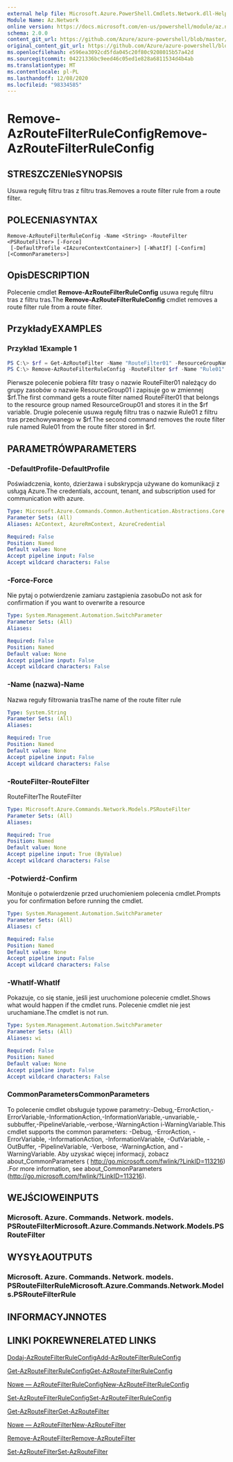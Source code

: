 ```yaml
---
external help file: Microsoft.Azure.PowerShell.Cmdlets.Network.dll-Help.xml
Module Name: Az.Network
online version: https://docs.microsoft.com/en-us/powershell/module/az.network/remove-azroutefilterruleconfig
schema: 2.0.0
content_git_url: https://github.com/Azure/azure-powershell/blob/master/src/Network/Network/help/Remove-AzRouteFilterRuleConfig.md
original_content_git_url: https://github.com/Azure/azure-powershell/blob/master/src/Network/Network/help/Remove-AzRouteFilterRuleConfig.md
ms.openlocfilehash: e596ea3092cd5fda045c20f80c9208015b57a42d
ms.sourcegitcommit: 04221336bc9eed46c05ed1e828a6811534d4b4ab
ms.translationtype: MT
ms.contentlocale: pl-PL
ms.lasthandoff: 12/08/2020
ms.locfileid: "98334585"
---
```

# <span data-ttu-id="40ea8-101">Remove-AzRouteFilterRuleConfig</span><span class="sxs-lookup"><span data-stu-id="40ea8-101">Remove-AzRouteFilterRuleConfig</span></span>

## <span data-ttu-id="40ea8-102">STRESZCZENIe</span><span class="sxs-lookup"><span data-stu-id="40ea8-102">SYNOPSIS</span></span>
<span data-ttu-id="40ea8-103">Usuwa regułę filtru tras z filtru tras.</span><span class="sxs-lookup"><span data-stu-id="40ea8-103">Removes a route filter rule from a route filter.</span></span>

## <span data-ttu-id="40ea8-104">POLECENIA</span><span class="sxs-lookup"><span data-stu-id="40ea8-104">SYNTAX</span></span>

```
Remove-AzRouteFilterRuleConfig -Name <String> -RouteFilter <PSRouteFilter> [-Force]
 [-DefaultProfile <IAzureContextContainer>] [-WhatIf] [-Confirm] [<CommonParameters>]
```

## <span data-ttu-id="40ea8-105">Opis</span><span class="sxs-lookup"><span data-stu-id="40ea8-105">DESCRIPTION</span></span>
<span data-ttu-id="40ea8-106">Polecenie cmdlet **Remove-AzRouteFilterRuleConfig** usuwa regułę filtru tras z filtru tras.</span><span class="sxs-lookup"><span data-stu-id="40ea8-106">The **Remove-AzRouteFilterRuleConfig** cmdlet removes a route filter rule from a route filter.</span></span>

## <span data-ttu-id="40ea8-107">Przykłady</span><span class="sxs-lookup"><span data-stu-id="40ea8-107">EXAMPLES</span></span>

### <span data-ttu-id="40ea8-108">Przykład 1</span><span class="sxs-lookup"><span data-stu-id="40ea8-108">Example 1</span></span>
```powershell
PS C:\> $rf = Get-AzRouteFilter -Name "RouteFilter01" -ResourceGroupName "ResourceGroup01"
PS C:\> Remove-AzRouteFilterRuleConfig -RouteFilter $rf -Name "Rule01"
```

<span data-ttu-id="40ea8-109">Pierwsze polecenie pobiera filtr trasy o nazwie RouteFilter01 należący do grupy zasobów o nazwie ResourceGroup01 i zapisuje go w zmiennej $rf.</span><span class="sxs-lookup"><span data-stu-id="40ea8-109">The first command gets a route filter named RouteFilter01 that belongs to the resource group named ResourceGroup01 and stores it in the $rf variable.</span></span>
<span data-ttu-id="40ea8-110">Drugie polecenie usuwa regułę filtru tras o nazwie Rule01 z filtru tras przechowywanego w $rf.</span><span class="sxs-lookup"><span data-stu-id="40ea8-110">The second command removes the route filter rule named Rule01 from the route filter stored in $rf.</span></span>

## <span data-ttu-id="40ea8-111">PARAMETRÓW</span><span class="sxs-lookup"><span data-stu-id="40ea8-111">PARAMETERS</span></span>

### <span data-ttu-id="40ea8-112">-DefaultProfile</span><span class="sxs-lookup"><span data-stu-id="40ea8-112">-DefaultProfile</span></span>
<span data-ttu-id="40ea8-113">Poświadczenia, konto, dzierżawa i subskrypcja używane do komunikacji z usługą Azure.</span><span class="sxs-lookup"><span data-stu-id="40ea8-113">The credentials, account, tenant, and subscription used for communication with azure.</span></span>

```yaml
Type: Microsoft.Azure.Commands.Common.Authentication.Abstractions.Core.IAzureContextContainer
Parameter Sets: (All)
Aliases: AzContext, AzureRmContext, AzureCredential

Required: False
Position: Named
Default value: None
Accept pipeline input: False
Accept wildcard characters: False
```

### <span data-ttu-id="40ea8-114">-Force</span><span class="sxs-lookup"><span data-stu-id="40ea8-114">-Force</span></span>
<span data-ttu-id="40ea8-115">Nie pytaj o potwierdzenie zamiaru zastąpienia zasobu</span><span class="sxs-lookup"><span data-stu-id="40ea8-115">Do not ask for confirmation if you want to overwrite a resource</span></span>

```yaml
Type: System.Management.Automation.SwitchParameter
Parameter Sets: (All)
Aliases:

Required: False
Position: Named
Default value: None
Accept pipeline input: False
Accept wildcard characters: False
```

### <span data-ttu-id="40ea8-116">-Name (nazwa)</span><span class="sxs-lookup"><span data-stu-id="40ea8-116">-Name</span></span>
<span data-ttu-id="40ea8-117">Nazwa reguły filtrowania tras</span><span class="sxs-lookup"><span data-stu-id="40ea8-117">The name of the route filter rule</span></span>

```yaml
Type: System.String
Parameter Sets: (All)
Aliases:

Required: True
Position: Named
Default value: None
Accept pipeline input: False
Accept wildcard characters: False
```

### <span data-ttu-id="40ea8-118">-RouteFilter</span><span class="sxs-lookup"><span data-stu-id="40ea8-118">-RouteFilter</span></span>
<span data-ttu-id="40ea8-119">RouteFilter</span><span class="sxs-lookup"><span data-stu-id="40ea8-119">The RouteFilter</span></span>

```yaml
Type: Microsoft.Azure.Commands.Network.Models.PSRouteFilter
Parameter Sets: (All)
Aliases:

Required: True
Position: Named
Default value: None
Accept pipeline input: True (ByValue)
Accept wildcard characters: False
```

### <span data-ttu-id="40ea8-120">-Potwierdź</span><span class="sxs-lookup"><span data-stu-id="40ea8-120">-Confirm</span></span>
<span data-ttu-id="40ea8-121">Monituje o potwierdzenie przed uruchomieniem polecenia cmdlet.</span><span class="sxs-lookup"><span data-stu-id="40ea8-121">Prompts you for confirmation before running the cmdlet.</span></span>

```yaml
Type: System.Management.Automation.SwitchParameter
Parameter Sets: (All)
Aliases: cf

Required: False
Position: Named
Default value: None
Accept pipeline input: False
Accept wildcard characters: False
```

### <span data-ttu-id="40ea8-122">-WhatIf</span><span class="sxs-lookup"><span data-stu-id="40ea8-122">-WhatIf</span></span>
<span data-ttu-id="40ea8-123">Pokazuje, co się stanie, jeśli jest uruchomione polecenie cmdlet.</span><span class="sxs-lookup"><span data-stu-id="40ea8-123">Shows what would happen if the cmdlet runs.</span></span> <span data-ttu-id="40ea8-124">Polecenie cmdlet nie jest uruchamiane.</span><span class="sxs-lookup"><span data-stu-id="40ea8-124">The cmdlet is not run.</span></span>

```yaml
Type: System.Management.Automation.SwitchParameter
Parameter Sets: (All)
Aliases: wi

Required: False
Position: Named
Default value: None
Accept pipeline input: False
Accept wildcard characters: False
```

### <span data-ttu-id="40ea8-125">CommonParameters</span><span class="sxs-lookup"><span data-stu-id="40ea8-125">CommonParameters</span></span>
<span data-ttu-id="40ea8-126">To polecenie cmdlet obsługuje typowe parametry:-Debug,-ErrorAction,-ErrorVariable,-InformationAction,-InformationVariable,-unvariable,-subbuffer,-PipelineVariable,-verbose,-WarningAction i-WarningVariable.</span><span class="sxs-lookup"><span data-stu-id="40ea8-126">This cmdlet supports the common parameters: -Debug, -ErrorAction, -ErrorVariable, -InformationAction, -InformationVariable, -OutVariable, -OutBuffer, -PipelineVariable, -Verbose, -WarningAction, and -WarningVariable.</span></span> <span data-ttu-id="40ea8-127">Aby uzyskać więcej informacji, zobacz about_CommonParameters ( http://go.microsoft.com/fwlink/?LinkID=113216) .</span><span class="sxs-lookup"><span data-stu-id="40ea8-127">For more information, see about_CommonParameters (http://go.microsoft.com/fwlink/?LinkID=113216).</span></span>

## <span data-ttu-id="40ea8-128">WEJŚCIOWE</span><span class="sxs-lookup"><span data-stu-id="40ea8-128">INPUTS</span></span>

### <span data-ttu-id="40ea8-129">Microsoft. Azure. Commands. Network. models. PSRouteFilter</span><span class="sxs-lookup"><span data-stu-id="40ea8-129">Microsoft.Azure.Commands.Network.Models.PSRouteFilter</span></span>

## <span data-ttu-id="40ea8-130">WYSYŁA</span><span class="sxs-lookup"><span data-stu-id="40ea8-130">OUTPUTS</span></span>

### <span data-ttu-id="40ea8-131">Microsoft. Azure. Commands. Network. models. PSRouteFilterRule</span><span class="sxs-lookup"><span data-stu-id="40ea8-131">Microsoft.Azure.Commands.Network.Models.PSRouteFilterRule</span></span>

## <span data-ttu-id="40ea8-132">INFORMACYJN</span><span class="sxs-lookup"><span data-stu-id="40ea8-132">NOTES</span></span>

## <span data-ttu-id="40ea8-133">LINKI POKREWNE</span><span class="sxs-lookup"><span data-stu-id="40ea8-133">RELATED LINKS</span></span>

[<span data-ttu-id="40ea8-134">Dodaj-AzRouteFilterRuleConfig</span><span class="sxs-lookup"><span data-stu-id="40ea8-134">Add-AzRouteFilterRuleConfig</span></span>](./Add-AzRouteFilterRuleConfig.md)

[<span data-ttu-id="40ea8-135">Get-AzRouteFilterRuleConfig</span><span class="sxs-lookup"><span data-stu-id="40ea8-135">Get-AzRouteFilterRuleConfig</span></span>](./Get-AzRouteFilterRuleConfig.md)

[<span data-ttu-id="40ea8-136">Nowe — AzRouteFilterRuleConfig</span><span class="sxs-lookup"><span data-stu-id="40ea8-136">New-AzRouteFilterRuleConfig</span></span>](./New-AzRouteFilterRuleConfig.md)

[<span data-ttu-id="40ea8-137">Set-AzRouteFilterRuleConfig</span><span class="sxs-lookup"><span data-stu-id="40ea8-137">Set-AzRouteFilterRuleConfig</span></span>](./Set-AzRouteFilterRuleConfig.md)

[<span data-ttu-id="40ea8-138">Get-AzRouteFilter</span><span class="sxs-lookup"><span data-stu-id="40ea8-138">Get-AzRouteFilter</span></span>](./Get-AzRouteFilter.md)

[<span data-ttu-id="40ea8-139">Nowe — AzRouteFilter</span><span class="sxs-lookup"><span data-stu-id="40ea8-139">New-AzRouteFilter</span></span>](./New-AzRouteFilter.md)

[<span data-ttu-id="40ea8-140">Remove-AzRouteFilter</span><span class="sxs-lookup"><span data-stu-id="40ea8-140">Remove-AzRouteFilter</span></span>](./Remove-AzRouteFilter.md)

[<span data-ttu-id="40ea8-141">Set-AzRouteFilter</span><span class="sxs-lookup"><span data-stu-id="40ea8-141">Set-AzRouteFilter</span></span>](./Set-AzRouteFilter.md)
